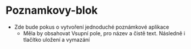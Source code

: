 # Poznamkovy-blok

- Zde bude pokus o vytvoření jednoduché poznámkové aplikace
  - Měla by obsahovat Vsupní pole, pro název a čistě text. Následně i tlačítko uložení a vymazání
